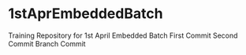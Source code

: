 # 1stAprEmbeddedBatch
Training Repository for 1st April Embedded Batch 
First Commit
Second Commit
Branch Commit
